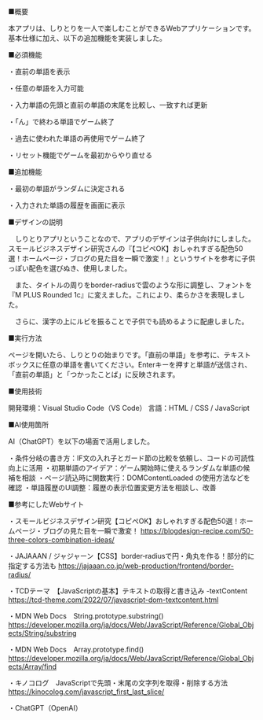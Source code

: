 ■概要

本アプリは、しりとりを一人で楽しむことができるWebアプリケーションです。基本仕様に加え、以下の追加機能を実装しました。

■必須機能

・直前の単語を表示

・任意の単語を入力可能

・入力単語の先頭と直前の単語の末尾を比較し、一致すれば更新

・「ん」で終わる単語でゲーム終了

・過去に使われた単語の再使用でゲーム終了

・リセット機能でゲームを最初からやり直せる

■追加機能

・最初の単語がランダムに決定される

・入力された単語の履歴を画面に表示

■デザインの説明

　しりとりアプリということなので、アプリのデザインは子供向けにしました。スモールビジネスデザイン研究さんの『【コピペOK】おしゃれすぎる配色50選！ホームページ・ブログの見た目を一瞬で激変！』というサイトを参考に子供っぽい配色を選びぬき、使用しました。

　また、タイトルの周りをborder-radiusで雲のような形に調整し、フォントを『M PLUS Rounded 1c』に変えました。これにより、柔らかさを表現しました。

　さらに、漢字の上にルビを振ることで子供でも読めるように配慮しました。

■実行方法

ページを開いたら、しりとりの始まりです。「直前の単語」を参考に、テキストボックスに任意の単語を書いてください。Enterキーを押すと単語が送信され、「直前の単語」と「つかったことば」に反映されます。

■使用技術

開発環境：Visual Studio Code（VS Code）
言語：HTML / CSS / JavaScript

■AI使用箇所

AI（ChatGPT）を以下の場面で活用しました。

・条件分岐の書き方：IF文の入れ子とガード節の比較を依頼し、コードの可読性向上に活用
・初期単語のアイデア：ゲーム開始時に使えるランダムな単語の候補を相談
・ページ読込時に関数実行：DOMContentLoaded の使用方法などを確認
・単語履歴のUI調整：履歴の表示位置変更方法を相談し、改善

■参考にしたWebサイト

・スモールビジネスデザイン研究【コピペOK】おしゃれすぎる配色50選！ホームページ・ブログの見た目を一瞬で激変！
https://blogdesign-recipe.com/50-three-colors-combination-ideas/

・JAJAAAN / ジャジャーン【CSS】border‑radiusで円・角丸を作る！部分的に指定する方法も
https://jajaaan.co.jp/web-production/frontend/border-radius/

・TCDテーマ　【JavaScriptの基本】テキストの取得と書き込み -textContent
https://tcd-theme.com/2022/07/javascript-dom-textcontent.html

・MDN Web Docs　String.prototype.substring()
https://developer.mozilla.org/ja/docs/Web/JavaScript/Reference/Global_Objects/String/substring

・MDN Web Docs　Array.prototype.find()
https://developer.mozilla.org/ja/docs/Web/JavaScript/Reference/Global_Objects/Array/find

・キノコログ　JavaScriptで先頭・末尾の文字列を取得・削除する方法
https://kinocolog.com/javascript_first_last_slice/

・ChatGPT（OpenAI）

